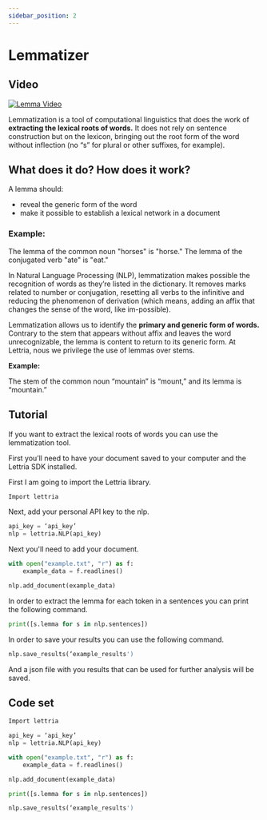 ```yaml
---
sidebar_position: 2
---
```


# Lemmatizer

## Video

[![Lemma Video](/img/lemma-thumbnail.png)](https://youtu.be/8wqI7Wzoxkk)

Lemmatization is a tool of computational linguistics that does the work of **extracting the lexical roots of words.** It does not rely on sentence construction but on the lexicon, bringing out the root form of the word without inflection (no “s” for plural or other suffixes, for example).

## What does it do? How does it work?

A lemma should:

- reveal the generic form of the word
- make it possible to establish a lexical network in a document

### Example:

The lemma of the common noun "horses" is "horse." The lemma of the conjugated verb "ate" is "eat."

In Natural Language Processing (NLP), lemmatization makes possible the recognition of words as they’re listed in the dictionary. It removes marks related to number or conjugation, resetting all verbs to the infinitive and reducing the phenomenon of derivation (which means, adding an affix that changes the sense of the word, like im-possible).

Lemmatization allows us to identify the **primary and generic form of words.** Contrary to the stem that appears without affix and leaves the word unrecognizable, the lemma is content to return to its generic form. At Lettria, nous we privilege the use of lemmas over stems.

**Example:**

The stem of the common noun “mountain” is “mount,” and its lemma is “mountain.”

## Tutorial

If you want to extract the lexical roots of words you can use the lemmatization tool.

First you’ll need to have your document saved to your computer and the Lettria SDK installed.

First I am going to import the Lettria library.

```python
Import lettria
```

Next, add your personal API key to the nlp.

```python
api_key = ‘api_key’
nlp = lettria.NLP(api_key)
```

Next you'll need to add your document.

```python
with open("example.txt", "r") as f:
	example_data = f.readlines()

nlp.add_document(example_data)
```

In order to extract the lemma for each token in a sentences you can print the following command.

```python
print([s.lemma for s in nlp.sentences])
```

In order to save your results you can use the following command.

```python
nlp.save_results(‘example_results')
```

And a json file with you results that can be used for further analysis will be saved.

## Code set

```python
Import lettria

api_key = ‘api_key’
nlp = lettria.NLP(api_key)

with open("example.txt", "r") as f:
	example_data = f.readlines()

nlp.add_document(example_data)

print([s.lemma for s in nlp.sentences])

nlp.save_results(‘example_results')
```
